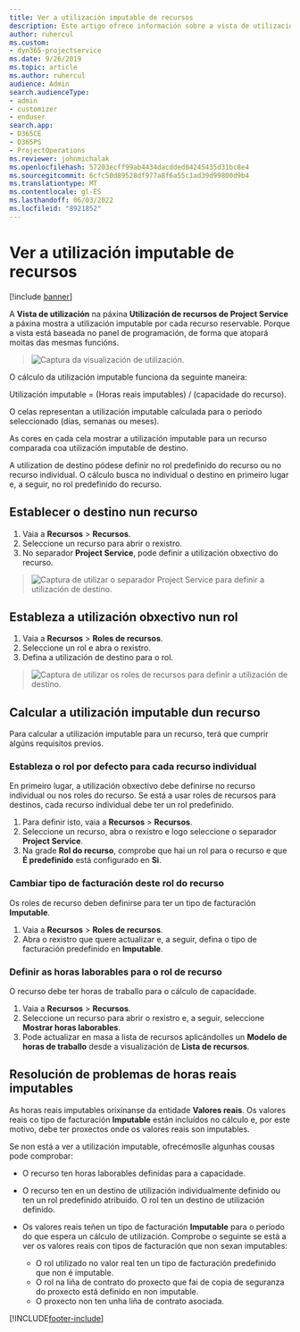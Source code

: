 ```yaml
---
title: Ver a utilización imputable de recursos
description: Este artigo ofrece información sobre a vista de utilización de recursos.
author: ruhercul
ms.custom:
- dyn365-projectservice
ms.date: 9/26/2019
ms.topic: article
ms.author: ruhercul
audience: Admin
search.audienceType:
- admin
- customizer
- enduser
search.app:
- D365CE
- D365PS
- ProjectOperations
ms.reviewer: johnmichalak
ms.openlocfilehash: 57203ecff99ab4434dacdded04245435d31bc8e4
ms.sourcegitcommit: 6cfc50d89528df977a8f6a55c1ad39d99800d9b4
ms.translationtype: MT
ms.contentlocale: gl-ES
ms.lasthandoff: 06/03/2022
ms.locfileid: "8921852"
---
```

# <a name="view-chargeable-utilization-for-resources"></a>Ver a utilización imputable de recursos

[!include [banner](../includes/psa-now-project-operations.md)]
 
A **Vista de utilización** na páxina **Utilización de recursos de Project Service** a páxina mostra a utilización imputable por cada recurso reservable. Porque a vista está baseada no panel de programación, de forma que atopará moitas das mesmas funcións.

> ![Captura da visualización de utilización.](media/FAQ-utilization-1.png)
 

O cálculo da utilización imputable funciona da seguinte maneira:

   Utilización imputable = (Horas reais imputables) / (capacidade do recurso).

O celas representan a utilización imputable calculada para o período seleccionado (días, semanas ou meses).

As cores en cada cela mostrar a utilización imputable para un recurso comparada coa utilización imputable de destino. 

A utilization de destino pódese definir no rol predefinido do recurso ou no recurso individual. O cálculo busca no individual o destino en primeiro lugar e, a seguir, no rol predefinido do recurso.

## <a name="set-target-on-a-resource"></a>Establecer o destino nun recurso

1. Vaia a **Recursos** \> **Recursos**. 
2. Seleccione un recurso para abrir o rexistro. 
3. No separador **Project Service**, pode definir a utilización obxectivo do recurso.

> ![Captura de utilizar o separador Project Service para definir a utilización de destino.](media/FAQ-utilization-2.png)
 
## <a name="set-target-utilization-on-a-role"></a>Estableza a utilización obxectivo nun rol

1. Vaia a **Recursos** \> **Roles de recursos**. 
2. Seleccione un rol e abra o rexistro. 
3. Defina a utilización de destino para o rol.

> ![Captura de utilizar os roles de recursos para definir a utilización de destino.](media/FAQ-utilization-3.png)
 
## <a name="calculate-chargeable-utilization-for-a-resource"></a>Calcular a utilización imputable dun recurso

Para calcular a utilización imputable para un recurso, terá que cumprir algúns requisitos previos. 

### <a name="set-default-role-for-individual-resource"></a>Estableza o rol por defecto para cada recurso individual

En primeiro lugar, a utilización obxectivo debe definirse no recurso individual ou nos roles do recurso. Se está a usar roles de recursos para destinos, cada recurso individual debe ter un rol predefinido. 

1. Para definir isto, vaia a **Recursos** \> **Recursos**. 
2. Seleccione un recurso, abra o rexistro e logo seleccione o separador **Project Service**. 
3. Na grade **Rol do recurso**, comprobe que hai un rol para o recurso e que **É predefinido** está configurado en **Si**.
 
### <a name="change-billing-type-for-resource-role"></a>Cambiar tipo de facturación deste rol do recurso

Os roles de recurso deben definirse para ter un tipo de facturación **Imputable**. 

1. Vaia a **Recursos** \> **Roles de recursos**. 
2. Abra o rexistro que quere actualizar e, a seguir, defina o tipo de facturación predefinido en **Imputable**.

### <a name="set-working-hours-for-resource-role"></a>Definir as horas laborables para o rol de recurso
 
O recurso debe ter horas de traballo para o cálculo de capacidade. 

1. Vaia a **Recursos** \> **Recursos**. 
2. Seleccione un recurso para abrir o rexistro e, a seguir, seleccione **Mostrar horas laborables**. 
3. Pode actualizar en masa a lista de recursos aplicándolles un **Modelo de horas de traballo** desde a visualización de **Lista de recursos**.

## <a name="troubleshooting-chargeable-actual-hours"></a>Resolución de problemas de horas reais imputables

As horas reais imputables orixínanse da entidade **Valores reais**. Os valores reais co tipo de facturación **Imputable** están incluídos no cálculo e, por este motivo, debe ter proxectos onde os valores reais son imputables.

Se non está a ver a utilización imputable, ofrecémoslle algunhas cousas pode comprobar:

- O recurso ten horas laborables definidas para a capacidade.
- O recurso ten en un destino de utilización individualmente definido ou ten un rol predefinido atribuído. O rol ten un destino de utilización definido.
- Os valores reais teñen un tipo de facturación **Imputable** para o período do que espera un cálculo de utilización. Comprobe o seguinte se está a ver os valores reais con tipos de facturación que non sexan imputables:

  - O rol utilizado no valor real ten un tipo de facturación predefinido que non é imputable.
  - O rol na liña de contrato do proxecto que fai de copia de seguranza do proxecto está definido en non imputable.
  - O proxecto non ten unha liña de contrato asociada.



[!INCLUDE[footer-include](../includes/footer-banner.md)]
